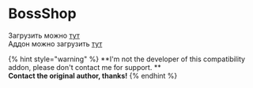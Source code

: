 # BossShop

Загрузить можно [тут](https://www.spigotmc.org/resources/bossshoppro-the-most-powerful-chest-gui-shop-menu-plugin.222/)  
Аддон можно загрузить [тут](https://www.spigotmc.org/resources/itemsadder-bossshop-integration.72396/)

{% hint style="warning" %}
**I'm not the developer of this compatibility addon, please don't contact me for support. **\
**Contact the original author, thanks!**
{% endhint %}
